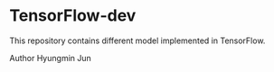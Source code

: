 # TensorFlow-dev

This repository contains different model implemented in TensorFlow.

Author
Hyungmin Jun
